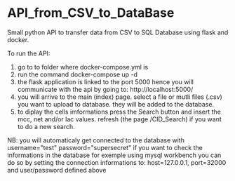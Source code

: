 # API_from_CSV_to_DataBase
Small python API to transfer data from CSV to SQL Database using flask and docker.

To run the API:
 1. go to to folder where docker-compose.yml is
 2. run the command docker-compose up -d
 3. the flask application is linked to the port 5000 hence you will communicate with the api by going to: http://localhost:5000/
 4. you will arrive to the main (index) page. select a file or mutli files (.csv) you want to upload to database. they will be added to the database.
 5. to diplay the cells imformations press the Search button and insert the mcc, net and/or lac values. refresh (the page /CID_Search) if you want to do a new search.
 
NB: you will automaticaly get connected to the database with username="test" password="supersecret"
if you want to check the informations in the database for exemple using mysql workbench you can do so by setting the connection informations to: host=127.0.0.1, port=32000 and user/password defined above

